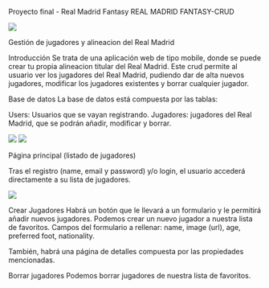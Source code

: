 Proyecto final - Real Madrid Fantasy
REAL MADRID FANTASY-CRUD

![](https://github.com/Jesusnauta/ProyectoFinal-RealMadrid-Backend/blob/main/public/header_logo.svg)

Gestión de jugadores y alineacion del Real Madrid

Introducción
Se trata de una aplicación web de tipo mobile, donde se puede crear tu propia alineacion titular del Real Madrid.
Este crud permite al usuario ver los jugadores del Real Madrid, pudiendo dar de alta nuevos jugadores, modificar los jugadores existentes y borrar cualquier jugador.

Base de datos
La base de datos está compuesta por las tablas:

Users: Usuarios que se vayan registrando.
Jugadores: jugadores del Real Madrid, que se podrán añadir, modificar y borrar.

![](https://github.com/Jesusnauta/ProyectoFinal-RealMadrid-Backend/blob/main/public/Benzema9.png)
![](https://github.com/Jesusnauta/ProyectoFinal-RealMadrid-Backend/blob/main/public/Vinicius.png
)

Página principal (listado de jugadores)

Tras el registro (name, email y password) y/o login, el usuario accederá directamente a su lista de jugadores.

![](https://github.com/Jesusnauta/ProyectoFinal-RealMadrid-Backend/blob/main/public/registropage.png)

Crear Jugadores
Habrá un botón que le llevará a un formulario y le permitirá añadir nuevos jugadores.
Podemos crear un nuevo jugador a nuestra lista de favoritos. Campos del formulario a rellenar: name, image (url), age, preferred foot, nationality.

También, habrá una página de detalles compuesta por las propiedades mencionadas.

Borrar jugadores
Podemos borrar jugadores de nuestra lista de favoritos.
